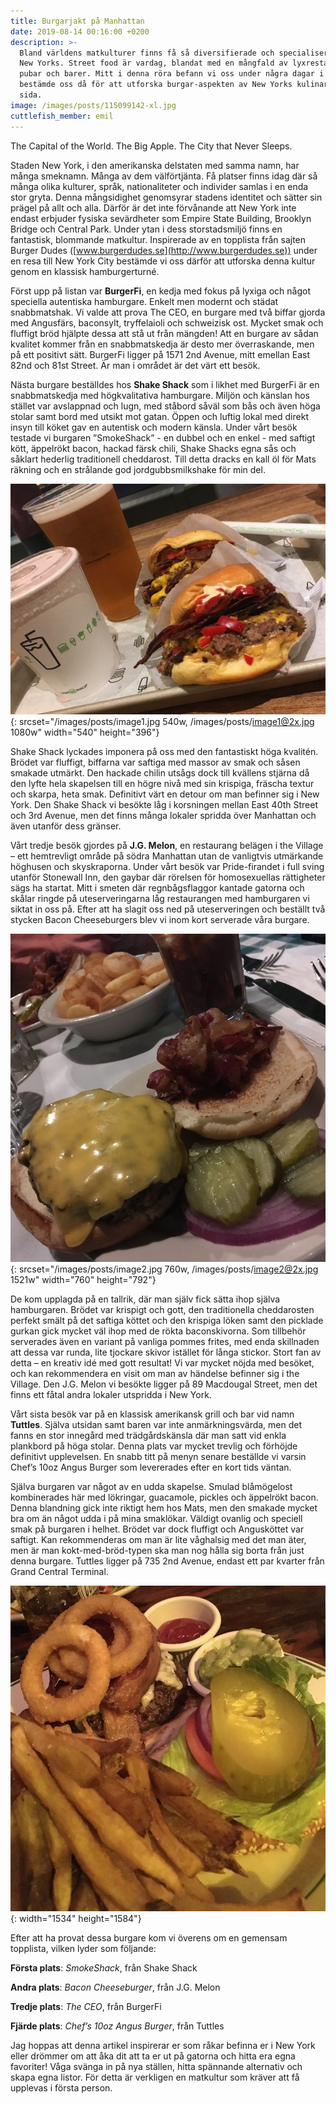 ```yaml
---
title: Burgarjakt på Manhattan
date: 2019-08-14 00:16:00 +0200
description: >-
  Bland världens matkulturer finns få så diversifierade och specialiserade som
  New Yorks. Street food är vardag, blandat med en mångfald av lyxrestauranger,
  pubar och barer. Mitt i denna röra befann vi oss under några dagar i juni, och
  bestämde oss då för att utforska burgar-aspekten av New Yorks kulinariska
  sida.
image: /images/posts/115099142-xl.jpg
cuttlefish_member: emil
---
```


The Capital of the World. The Big Apple. The City that Never Sleeps.

Staden New York, i den amerikanska delstaten med samma namn, har m&aring;nga smeknamn. M&aring;nga av dem v&auml;lförtj&auml;nta. F&aring; platser finns idag d&auml;r s&aring; m&aring;nga olika kulturer, spr&aring;k, nationaliteter och individer samlas i en enda stor gryta. Denna m&aring;ngsidighet genomsyrar stadens identitet och s&auml;tter sin pr&auml;gel p&aring; allt och alla. D&auml;rför &auml;r det inte förv&aring;nande att New York inte endast erbjuder fysiska sev&auml;rdheter som Empire State Building, Brooklyn Bridge och Central Park. Under ytan i dess storstadsmiljö finns en fantastisk, blommande matkultur. Inspirerade av en topplista fr&aring;n sajten Burger Dudes ([www.burgerdudes.se](http://www.burgerdudes.se)) under en resa till New York City best&auml;mde vi oss d&auml;rför att utforska denna kultur genom en klassisk hamburgerturn&eacute;.

Först upp p&aring; listan var **BurgerFi**, en kedja med fokus p&aring; lyxiga och n&aring;got speciella autentiska hamburgare. Enkelt men modernt och st&auml;dat snabbmatshak. Vi valde att prova The CEO, en burgare med tv&aring; biffar gjorda med Angusf&auml;rs, baconsylt, tryffelaioli och schweizisk ost. Mycket smak och fluffigt bröd hj&auml;lpte dessa att st&aring; ut fr&aring;n m&auml;ngden\! Att en burgare av s&aring;dan kvalitet kommer fr&aring;n en snabbmatskedja &auml;r desto mer överraskande, men p&aring; ett positivt s&auml;tt. BurgerFi ligger p&aring; 1571 2nd Avenue, mitt emellan East 82nd och 81st Street. &Auml;r man i omr&aring;det &auml;r det v&auml;rt ett besök.

N&auml;sta burgare best&auml;lldes hos **Shake Shack** som i likhet med BurgerFi &auml;r en snabbmatskedja med högkvalitativa hamburgare. Miljön och k&auml;nslan hos st&auml;llet var avslappnad och lugn, med st&aring;bord s&aring;v&auml;l som b&aring;s och &auml;ven höga stolar samt bord med utsikt mot gatan. Öppen och luftig lokal med direkt insyn till köket gav en autentisk och modern k&auml;nsla. Under v&aring;rt besök testade vi burgaren ”SmokeShack” - en dubbel och en enkel - med saftigt kött, &auml;ppelrökt bacon, hackad f&auml;rsk chili, Shake Shacks egna s&aring;s och s&aring;klart hederlig traditionell cheddarost. Till detta dracks en kall öl för Mats r&auml;kning och en str&aring;lande god jordgubbsmilkshake för min del.

![](/images/posts/image1.jpg "Shake Shack's fantastiska burgare med chili"){: srcset="/images/posts/image1.jpg 540w, /images/posts/image1@2x.jpg 1080w" width="540" height="396"}

Shake Shack lyckades imponera p&aring; oss med den fantastiskt höga kvalit&eacute;n. Brödet var fluffigt, biffarna var saftiga med massor av smak och s&aring;sen smakade utm&auml;rkt. Den hackade chilin uts&aring;gs dock till kv&auml;llens stj&auml;rna d&aring; den lyfte hela skapelsen till en högre niv&aring; med sin krispiga, fr&auml;scha textur och skarpa, heta smak. Definitivt v&auml;rt en detour om man befinner sig i New York. Den Shake Shack vi besökte l&aring;g i korsningen mellan East 40th Street och 3rd Avenue, men det finns m&aring;nga lokaler spridda över Manhattan och &auml;ven utanför dess gr&auml;nser.

V&aring;rt tredje besök gjordes p&aring; **J.G. Melon**, en restaurang bel&auml;gen i the Village – ett hemtrevligt omr&aring;de p&aring; södra Manhattan utan de vanligtvis utm&auml;rkande höghusen och skyskraporna. Under v&aring;rt besök var Pride-firandet i full sving utanför Stonewall Inn, den gaybar d&auml;r rörelsen för homosexuellas r&auml;ttigheter s&auml;gs ha startat. Mitt i smeten d&auml;r regnb&aring;gsflaggor kantade gatorna och sk&aring;lar ringde p&aring; uteserveringarna l&aring;g restaurangen med hamburgaren vi siktat in oss p&aring;. Efter att ha slagit oss ned p&aring; uteserveringen och best&auml;llt tv&aring; stycken Bacon Cheeseburgers blev vi inom kort serverade v&aring;ra burgare.

![](/images/posts/image2.jpg "JG Melin i Greenwich Village serverar omonterade burgare"){: srcset="/images/posts/image2.jpg 760w, /images/posts/image2@2x.jpg 1521w" width="760" height="792"}

De kom upplagda p&aring; en tallrik, d&auml;r man sj&auml;lv fick s&auml;tta ihop sj&auml;lva hamburgaren. Brödet var krispigt och gott, den traditionella cheddarosten perfekt sm&auml;lt p&aring; det saftiga köttet och den krispiga löken samt den picklade gurkan gick mycket v&auml;l ihop med de rökta baconskivorna. Som tillbehör serverades &auml;ven en variant p&aring; vanliga pommes frites, med enda skillnaden att dessa var runda, lite tjockare skivor ist&auml;llet för l&aring;nga stickor. Stort fan av detta – en kreativ id&eacute; med gott resultat\! Vi var mycket nöjda med besöket, och kan rekommendera en visit om man av h&auml;ndelse befinner sig i the Village. Den J.G. Melon vi besökte ligger p&aring; 89 Macdougal Street, men det finns ett f&aring;tal andra lokaler utspridda i New York.

V&aring;rt sista besök var p&aring; en klassisk amerikansk grill och bar vid namn **Tuttles**. Sj&auml;lva utsidan samt baren var inte anm&auml;rkningsv&auml;rda, men det fanns en stor inneg&aring;rd med tr&auml;dg&aring;rdsk&auml;nsla d&auml;r man satt vid enkla plankbord p&aring; höga stolar. Denna plats var mycket trevlig och förhöjde definitivt upplevelsen. En snabb titt p&aring; menyn senare best&auml;llde vi varsin Chef’s 10oz Angus Burger som levererades efter en kort tids v&auml;ntan.

Sj&auml;lva burgaren var n&aring;got av en udda skapelse. Smulad bl&aring;mögelost kombinerades h&auml;r med lökringar, guacamole, pickles och &auml;ppelrökt bacon. Denna blandning gick inte riktigt hem hos Mats, men den smakade mycket bra om &auml;n n&aring;got udda i p&aring; mina smaklökar. V&auml;ldigt ovanlig och speciell smak p&aring; burgaren i helhet. Brödet var dock fluffigt och Angusköttet var saftigt. Kan rekommenderas om man &auml;r lite v&aring;ghalsig med det man &auml;ter, men &auml;r man kokt-med-bröd-typen ska man nog h&aring;lla sig borta fr&aring;n just denna burgare. Tuttles ligger p&aring; 735 2nd Avenue, endast ett par kvarter fr&aring;n Grand Central Terminal.

![](/images/posts/image3.jpg "Tuttles hamburgare med lite av varje på"){: width="1534" height="1584"}

Efter att ha provat dessa burgare kom vi överens om en gemensam topplista, vilken lyder som följande:

**Första plats**\: *SmokeShack*, fr&aring;n Shake Shack

**Andra plats**\: *Bacon Cheeseburger*, fr&aring;n J.G. Melon

**Tredje plats**\: *The CEO*, fr&aring;n BurgerFi

**Fj&auml;rde plats**\: *Chef’s 10oz Angus Burger*, fr&aring;n Tuttles

Jag hoppas att denna artikel inspirerar er som r&aring;kar befinna er i New York eller drömmer om att &aring;ka dit att ta er ut p&aring; gatorna och hitta era egna favoriter\! V&aring;ga sv&auml;nga in p&aring; nya st&auml;llen, hitta sp&auml;nnande alternativ och skapa egna listor. För detta &auml;r verkligen en matkultur som kr&auml;ver att f&aring; upplevas i första person.

&nbsp;